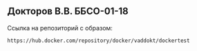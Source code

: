 ## Докторов В.В. ББСО-01-18
Ссылка на репозиторий с образом:
```
https://hub.docker.com/repository/docker/vaddokt/dockertest
```
